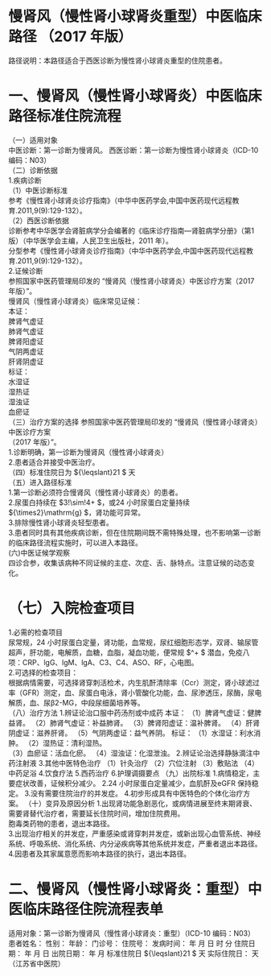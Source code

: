 # 慢肾风（慢性肾小球肾炎重型）中医临床路径 （2017 年版）  
路径说明：本路径适合于西医诊断为慢性肾小球肾炎重型的住院患者。  
# 一、慢肾风（慢性肾小球肾炎）中医临床路径标准住院流程  
（一）适用对象  
中医诊断：第一诊断为慢肾风。 西医诊断：第一诊断为慢性肾小球肾炎（ICD-10 编码：N03）  
（二）诊断依据  
1.疾病诊断  
（1）中医诊断标准  
参考《慢性肾小球肾炎诊疗指南》（中华中医药学会,中国中医药现代远程教育.2011,9(9):129-132）。  
（2）西医诊断依据  
诊断参考中华医学会肾脏病学分会编著的《临床诊疗指南—肾脏病学分册》（第1 版）（中华医学会主编，人民卫生出版社，2011 年）。  
分型参考《慢性肾小球肾炎诊疗指南》（中华中医药学会,中国中医药现代远程教育.2011,9(9):129-132）。  
2.证候诊断  
参照国家中医药管理局印发的 “慢肾风（慢性肾小球肾炎）中医诊疗方案（2017 年版）”。  
慢肾风（慢性肾小球肾炎）临床常见证候：  
本证：  
脾肾气虚证  
肺肾气虚证  
脾肾阳虚证  
气阴两虚证  
肝肾阴虚证  
标证：  
水湿证  
湿热证  
湿浊证  
血瘀证  
（三）治疗方案的选择 参照国家中医药管理局印发的 “慢肾风（慢性肾小球肾炎）中医诊疗方案  
（2017 年版）”。  
1.诊断明确，第一诊断为慢肾风（慢性肾小球肾炎）  
2.患者适合并接受中医治疗。  
（四）标准住院日为 ${\leqslant}21 $ 天  
（五）进入路径标准  
1.第一诊断必须符合慢肾风（慢性肾小球肾炎）的患者。  
2.尿蛋白持续在 $3\!\sim\!4+ $，或24 小时尿蛋白定量持续 ${\times2}\mathrm{g} $，肾功能可异常。  
3.排除慢性肾小球肾炎轻型患者。  
3.患者同时具有其他疾病诊断，但在住院期间既不需特殊处理，也不影响第一诊断的临床路径流程实施时，可以进入本路径。  
(六)中医证候学观察  
四诊合参，收集该病种不同证候的主症、次症、舌、脉特点。注意证候的动态变化。  
# （七）入院检查项目  
1.必需的检查项目  
尿常规，24 小时尿蛋白定量，肾功能，血常规，尿红细胞形态学，双肾、输尿管超声，肝功能，电解质，血糖，血脂，凝血功能，便常规 $^+ $ 潜血，免疫八 项：CRP、lgG、lgM、lgA、C3、C4、ASO、RF，心电图。  
2.可选择的检查项目：  
根据病情需要，可选择肾穿刺活检术，内生肌酐清除率（Ccr）测定，肾小球滤过率（GFR）测定，血、尿蛋白电泳，肾小管酸化功能，血、尿渗透压，尿酶，尿电解质，血、尿β2-MG，中段尿细菌培养等。  
（八）治疗方法 1.辨证论治口服中药汤剂或中成药 本证： （1）脾肾气虚证：健脾益肾。 （2）肺肾气虚证：补益肺肾。 （3）脾肾阳虚证：温补脾肾。 （4）肝肾阴虚证：滋养肝肾。 （5）气阴两虚证：益气养阴。 标证： （1）水湿证：利水消肿。  （2）湿热证：清利湿热。  
（3）血瘀证：活血化瘀。  （4）湿浊证：化湿泄浊。 2.辨证论治选择静脉滴注中药注射液  3.其他中医特色治疗 （1）针灸治疗 （2）穴位注射  （3）敷贴法 （4）中药足浴 4.饮食疗法 5.西药治疗  6.护理调摄要点 （九）出院标准 1.病情稳定，主要症状改善，证候积分减少。 2.24 小时尿蛋白定量减少，血肌酐及eGFR 保持稳定。 3.没有需要住院治疗的并发症。 4.初步形成具有中医特色的个体化治疗方案。 （十）变异及原因分析 1.出现肾功能急剧恶化，或病情进展至终末期肾衰、需要肾替代治疗者，需要延长住院时间，增加住院费用。  
胞毒类药物的患者，退出本路径。  
3.出现治疗相关的并发症，严重感染或肾穿刺并发症，或新出现心血管系统、神经系统、呼吸系统、消化系统、内分泌疾病等其他系统并发症，严重者退出本路径。  
4.因患者及其家属意愿而影响本路径的执行，退出本路径。  
# 二、慢肾风（慢性肾小球肾炎：重型）中医临床路径住院流程表单  
适用对象：第一诊断为慢肾风（慢性肾小球肾炎：重型）（ICD-10 编码：N03）  
患者姓名：          性别：    年龄：    门诊号：         住院号：            发病时间：   年  月  日  时  分  住院日期：   年  月  日 出院日期：   年  月    标准住院日 ${\leqslant}21 $ 天                 实际住院日：   天  
（江苏省中医院）  